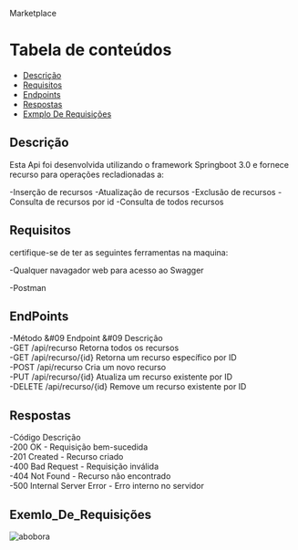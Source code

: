 


Marketplace


Tabela de conteúdos
===================
* [Descrição](#descrição)
* [Requisitos](#requisitos)
* [Endpoints](#endpoints)
* [Respostas](#respostas)
* [Exmplo De Requisições](#Exemlo_De_Requisições)


## Descrição 

Esta Api foi desenvolvida utilizando o framework Springboot 3.0 e fornece recurso para 
operações recladionadas a:

-Inserção de recursos
-Atualização de recursos
-Exclusão de recursos
-Consulta de recursos por id
-Consulta de todos recursos


## Requisitos

certifique-se de ter as seguintes ferramentas na maquina:

-Qualquer navagador web para acesso ao Swagger

-Postman

## EndPoints


-Método &#09	 Endpoint		&#09      Descrição</br>
-GET	  /api/recurso		  Retorna todos os recursos</br>
-GET	  /api/recurso/{id}	Retorna um recurso específico por ID</br>
-POST	  /api/recurso		  Cria um novo recurso</br>
-PUT	  /api/recurso/{id}	Atualiza um recurso existente por ID</br>
-DELETE	/api/recurso/{id}	Remove um recurso existente por ID</br>


## Respostas

-Código	  Descrição</br>
-200	    OK - Requisição bem-sucedida</br>
-201	    Created - Recurso criado</br>
-400	    Bad Request - Requisição inválida</br>
-404	    Not Found - Recurso não encontrado</br>
-500	    Internal Server Error - Erro interno no servidor</br>


## Exemlo_De_Requisições
![abobora](https://github.com/FranklinMalala/logicaProg/assets/127156179/12c419e1-2a01-4e4f-8685-a486b2076716)
